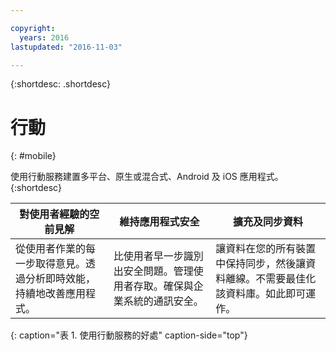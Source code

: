 ```yaml
---

copyright:
  years: 2016
lastupdated: "2016-11-03"

---
```



{:shortdesc: .shortdesc}

# 行動
{: #mobile}

使用行動服務建置多平台、原生或混合式、Android 及 iOS 應用程式。
{:shortdesc}


對使用者經驗的空前見解 | 維持應用程式安全 | 擴充及同步資料
---- | ---- | ----
從使用者作業的每一步取得意見。透過分析即時效能，持續地改善應用程式。 | 比使用者早一步識別出安全問題。管理使用者存取。確保與企業系統的通訊安全。 | 讓資料在您的所有裝置中保持同步，然後讓資料離線。不需要最佳化該資料庫。如此即可運作。
{: caption="表 1. 使用行動服務的好處" caption-side="top"}
